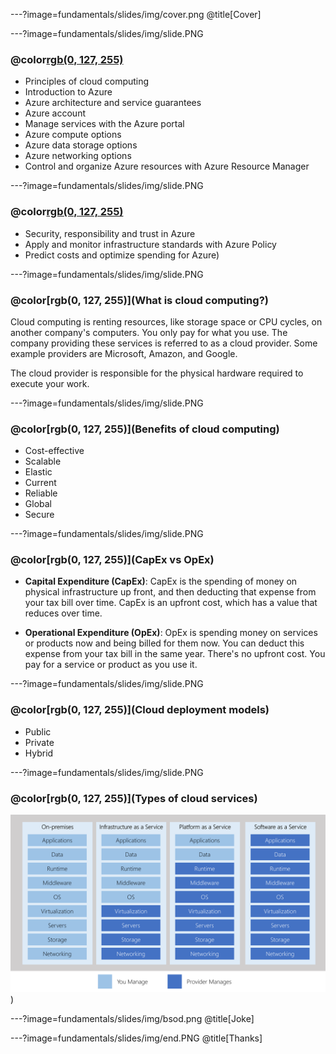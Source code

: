 ---?image=fundamentals/slides/img/cover.png
@title[Cover]

---?image=fundamentals/slides/img/slide.PNG

### @color[rgb(0, 127, 255)](Overview)

- Principles of cloud computing
- Introduction to Azure
- Azure architecture and service guarantees
- Azure account
- Manage services with the Azure portal
- Azure compute options
- Azure data storage options
- Azure networking options
- Control and organize Azure resources with Azure Resource Manager

---?image=fundamentals/slides/img/slide.PNG

### @color[rgb(0, 127, 255)](Overview)

- Security, responsibility and trust in Azure
- Apply and monitor infrastructure standards with Azure Policy
- Predict costs and optimize spending for Azure)

---?image=fundamentals/slides/img/slide.PNG

### @color[rgb(0, 127, 255)](What is cloud computing?)

Cloud computing is renting resources, like storage space or CPU cycles, on another company's computers. You only pay for what you use. The company providing these services is referred to as a cloud provider. Some example providers are Microsoft, Amazon, and Google.

The cloud provider is responsible for the physical hardware required to execute your work.

---?image=fundamentals/slides/img/slide.PNG

### @color[rgb(0, 127, 255)](Benefits of cloud computing)

- Cost-effective
- Scalable
- Elastic
- Current
- Reliable
- Global
- Secure

---?image=fundamentals/slides/img/slide.PNG

### @color[rgb(0, 127, 255)](CapEx vs OpEx)

- **Capital Expenditure (CapEx)**: CapEx is the spending of money on physical infrastructure up front, and then deducting that expense from your tax bill over time. CapEx is an upfront cost, which has a value that reduces over time.

- **Operational Expenditure (OpEx)**: OpEx is spending money on services or products now and being billed for them now. You can deduct this expense from your tax bill in the same year. There's no upfront cost. You pay for a service or product as you use it.

---?image=fundamentals/slides/img/slide.PNG

### @color[rgb(0, 127, 255)](Cloud deployment models)

- Public
- Private
- Hybrid

---?image=fundamentals/slides/img/slide.PNG

### @color[rgb(0, 127, 255)](Types of cloud services)

![Type of Cloud Services](fundamentals/slides/img/5-layer-diagram.png))

---?image=fundamentals/slides/img/bsod.png
@title[Joke]

---?image=fundamentals/slides/img/end.PNG
@title[Thanks]